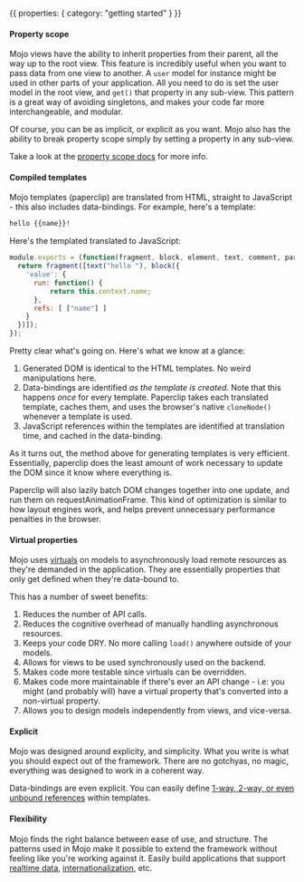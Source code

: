 {{
  properties: {
    category: "getting started"
  }
}}

#### Property scope

Mojo views have the ability to inherit properties from their parent, all the way up to the root view. This feature is incredibly useful when you want to pass data from one view to another. A `user` model for instance might be used in other parts of your application. All you need to do is set the user model in the root view, and `get()` that property in any sub-view. This pattern is a great way of avoiding singletons, and makes your code far more interchangeable, and modular. 

Of course, you can be as implicit, or explicit as you want. Mojo also has the ability to break property scope simply by setting a property in any sub-view. 

Take a look at the [property scope docs](/docs/api/viewsbase#propertyscope) for more info.

<!--
show diagram here explaining property scope & models
-->


#### Compiled templates


Mojo templates (paperclip) are translated from HTML, straight to JavaScript - this also includes data-bindings. For example, here's a template:

```html
hello {{name}}!
```

Here's the templated translated to JavaScript:

```javascript
module.exports = (function(fragment, block, element, text, comment, parser, modifiers) {
  return fragment([text("hello "), block({
    'value': {
      run: function() {
          return this.context.name;
      },
      refs: [ ["name"] ]
    }
  })]);
});
```

Pretty clear what's going on. Here's what we know at a glance:

1. Generated DOM is identical to the HTML templates. No weird manipulations here.
2. Data-bindings are identified *as the template is created*. Note that this happens *once* for every template. Paperclip takes each translated template, caches them, and uses the browser's native `cloneNode()` whenever a template is used. 
3. JavaScript references within the templates are identified at translation time, and cached in the data-binding.

As it turns out, the method above for generating templates is very efficient. Essentially, paperclip does the least amount of work necessary to update the DOM since it know where everything is. 

Paperclip will also lazily batch DOM changes together into one update, and run them on requestAnimationFrame. This kind of optimization is similar to how layout engines work, and helps prevent
unnecessary performance penalties in the browser.

#### Virtual properties

Mojo uses [virtuals](/docs/api/modelsbase#virtuals) on models to asynchronously load remote resources as they're demanded in the application. They are essentially properties that only get defined when they're data-bound to. 

This has a number of sweet benefits:

1. Reduces the number of API calls.
2. Reduces the cognitive overhead of manually handling asynchronous resources.
3. Keeps your code DRY. No more calling `load()` anywhere outside of your models.
4. Allows for views to be used synchronously used on the backend.
5. Makes code more testable since virtuals can be overridden.
6. Makes code more maintainable if there's ever an API change - i.e: you might (and probably will) have a virtual property that's converted into a non-virtual property. 
7. Allows you to design models independently from views, and vice-versa. 


#### Explicit

Mojo was designed around explicity, and simplicity. What you write is what you should expect out of the framework. There are no gotchyas, no magic, everything was designed to work in a coherent way. 

<!--
Explicit getters & setters were also chosen in the framework since 
-->

Data-bindings are even explicit. You can easily define [1-way, 2-way, or even unbound references](/docs/api/templates#bindingoperators) within templates.

#### Flexibility

<!-- more examples here? E.g: manipuating the DOM manually -->
Mojo finds the right balance between ease of use, and structure. The patterns used in Mojo make it possible to extend the framework without feeling like you're working against it. Easily build applications that support <!-- [offline mode](/docs/guides/offlinemode), --> [realtime data](https://github.com/mojo-js/mojo-pubnub), [internationalization](/docs/extended-api/i18n), etc. 


<!--
#### full package

Mojo isn't just a library, it's a family of modules that compliment each other. You're given all the tools necessary to build a highly scalable application without 

#### Toolbox

-->

<!--
#### built for teams

Mojo encourages a few principles that help with developer workflow, especially between other people on teams. Templates for instance are separated from the view controller to allow greater encapsulation between both components. Designers for instance will have a better time updating UI if it's defined in a template, versus combined with the controller. 

Mojo also encourages hierarchical views that are intuitive to construct. It's easy for engineers on teams to follow 
-->


<!--
#### built for humans

Mojo was designed to allow you to focus on what's immediately needed in your application. For instance, you can easily build out your views, then add models and & router later. Likewise, mojo patterns allow you to build  models wihout being concerned about how 

-->

<!--
#### built for teams



-->



<!--
#### Architecture

Mojo isn't just a tool, or library, it's a set of libraries that work very well together. We understand that 
-->

<!--

#### Clear separation of concerns
-->




<!--
show diagram?
-->


<!--
relationships
data bindings
-->


<!--


#### Organization

#### minimal API

Mojo was reduced to the API's essential for application development. We don't want to provide unnecessary features that won't get used, or make you wonder what it does. 

#### Organization

Mojo application s

Intuitiveness

http://stackoverflow.com/questions/731743/php-vs-template-engine

### Explicit & Implicitness

data bindings
property scope
router + views

### Gotchyas

Very few


### Architecture

modules were designed 
well thought out, minimal API's. Doesn't do what it doesn't need to do.

### Developer workflow

-->

<!--
Developer workflow
-->

